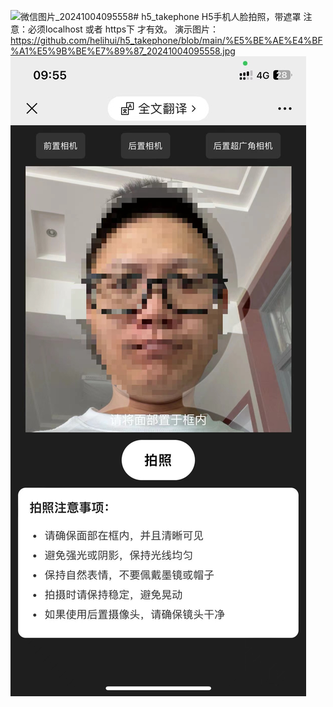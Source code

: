 ![微信图片_20241004095558](https://github.com/user-attachments/assets/f5d6b0d2-a011-4e19-aaa5-3ddced4d31bd)# h5_takephone
H5手机人脸拍照，带遮罩
注意：必须localhost 或者 https下 才有效。
演示图片：https://github.com/helihui/h5_takephone/blob/main/%E5%BE%AE%E4%BF%A1%E5%9B%BE%E7%89%87_20241004095558.jpg
![图片](https://github.com/helihui/h5_takephone/blob/main/%E5%BE%AE%E4%BF%A1%E5%9B%BE%E7%89%87_20241004095558.jpg)
